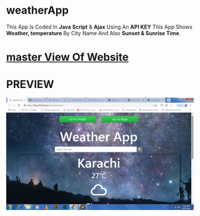 # weatherApp
This App Is Coded In **Java Script** & **Ajax** Using An **API KEY** This App Shows **Weather, temperature** By City Name And Also **Sunset & Sunrise Time**.



# [master View Of Website](https://iffyyy396.github.io/weatherApp/)


# PREVIEW


![Screenshot of Program](/weatherApp.png)
